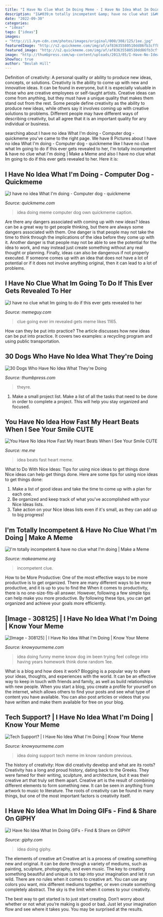 ```yaml
---
title: "I Have No Clue What Im Doing Meme - I Have No Idea What Im Doing Gifs"
description: "I&#039;m totally incompetent &amp; have no clue what i&#039;m doing"
date: "2022-09-30"
categories:
- "ideas"
tags: ["ideas"]
images:
- "http://i1.kym-cdn.com/photos/images/original/000/308/125/1ee.jpg"
featuredImage: "http://s2.quickmeme.com/img/af/af83635580510dd86fb3cff88ee083eda660ebad357f9cf2fdc4ac06c2e60ee3.jpg"
featured_image: "http://s2.quickmeme.com/img/af/af83635580510dd86fb3cff88ee083eda660ebad357f9cf2fdc4ac06c2e60ee3.jpg"
image: "http://thumbpress.com/wp-content/uploads/2013/05/I-Have-No-Idea-What-Im-Doing-9.jpg"
ShowToc: true
author: "Beulah Hill"
---
```



Definition of creativity: A personal quality or ability to produce new ideas, concepts, or solutions.
Creativity is the ability to come up with new and innovative ideas. It can be found in everyone, but it is especially valuable in those who are creative employees or self-taught artists. Creative ideas can come from anything, but they must have a unique quality that makes them stand out from the rest. Some people define creativity as the ability to produce new ideas, while others say it involves coming up with creative solutions to problems. Different people may have different ways of describing creativity, but all agree that it is an important quality for any individual or business.

	

		
searching about I have no idea What I&#039;m doing - Computer dog - quickmeme you've came to the right page. We have 8 Pictures about I have no idea What I&#039;m doing - Computer dog - quickmeme like I have no clue what Im going to do if this ever gets revealed to her, I&#039;m totally incompetent &amp; have no clue what I&#039;m doing | Make a Meme and also I have no clue what Im going to do if this ever gets revealed to her. Here it is:
		
    
## I Have No Idea What I&#039;m Doing - Computer Dog - Quickmeme

<img loading=lazy src="http://s2.quickmeme.com/img/af/af83635580510dd86fb3cff88ee083eda660ebad357f9cf2fdc4ac06c2e60ee3.jpg" onerror="this.onerror=null;this.src='https://tse3.mm.bing.net/th?id=OIP.nn6moJdqlsxF6GBwbBoXOAHaFe&amp;pid=15.1';" alt="I have no idea What I&#039;m doing - Computer dog - quickmeme">

_Source: quickmeme.com_

>idea doing meme computer dog own quickmeme caption. 

	

Are there any dangers associated with coming up with new ideas?
Ideas can be a great way to get people thinking, but there are always some dangers associated with them. One danger is that people may not take the time to think through the implications of the idea before they come up with it. Another danger is that people may not be able to see the potential for the idea to work, and may instead just create something without any real thought or planning. Finally, ideas can also be dangerous if not properly executed. If someone comes up with an idea that does not have a lot of potential or if it does not involve anything original, then it can lead to a lot of problems.

    
## I Have No Clue What Im Going To Do If This Ever Gets Revealed To Her

<img loading=lazy src="http://memeguy.com/photos/images/i-have-no-clue-what-im-going-to-do-if-this-ever-gets-revealed-to-her-85941.png" onerror="this.onerror=null;this.src='https://tse2.mm.bing.net/th?id=OIP.wkvZUWy9QkBYCvrRn8V-pgAAAA&amp;pid=15.1';" alt="I have no clue what Im going to do if this ever gets revealed to her">

_Source: memeguy.com_

>clue going ever im revealed gets meme likes 1165. 

	

How can they be put into practice?
The article discusses how new ideas can be put into practice. It covers two examples: a recycling program and using public transportation.

    
## 30 Dogs Who Have No Idea What They&#039;re Doing

<img loading=lazy src="http://thumbpress.com/wp-content/uploads/2013/05/I-Have-No-Idea-What-Im-Doing-9.jpg" onerror="this.onerror=null;this.src='https://tse3.mm.bing.net/th?id=OIP.jfnVd9cBwS7r-pUPHC4QuwHaFv&amp;pid=15.1';" alt="30 Dogs Who Have No Idea What They&#039;re Doing">

_Source: thumbpress.com_

>theyre. 

	

1. Make a small project list. Make a list of all the tasks that need to be done in order to complete a project. This will help you stay organized and focused. 

    
## You Have No Idea How Fast My Heart Beats When I See Your Smile CUTE

<img loading=lazy src="https://pics.me.me/you-have-no-idea-how-fast-my-heart-beats-when-17360758.png" onerror="this.onerror=null;this.src='https://tse2.mm.bing.net/th?id=OIP.Ze4xRshURGO_1MXW-nPjYgHaHu&amp;pid=15.1';" alt="You Have No Idea How Fast My Heart Beats When I See Your Smile CUTE">

_Source: me.me_

>idea beats fast heart meme. 

	

What to Do With Nice Ideas: Tips for using nice ideas to get things done
Nice ideas can help get things done. Here are some tips for using nice ideas to get things done: 
1. Make a list of good ideas and take the time to come up with a plan for each one.
2. Be organized and keep track of what you've accomplished with your Nice Ideas lists.
3. Take action on your Nice Ideas lists even if it's small, as they can add up to big progress!

    
## I&#039;m Totally Incompetent &amp; Have No Clue What I&#039;m Doing | Make A Meme

<img loading=lazy src="https://media.makeameme.org/created/im-totally-incompetent-azcupv.jpg" onerror="this.onerror=null;this.src='https://tse1.mm.bing.net/th?id=OIP.lyegbVweZ3sGh5CEgsj7FgHaEK&amp;pid=15.1';" alt="I&#039;m totally incompetent &amp; have no clue what I&#039;m doing | Make a Meme">

_Source: makeameme.org_

>incompetent clue. 

	

How to be More Productive: One of the most effective ways to be more productive is to get organized. There are many different ways to be more productive, and it is up to you to find the
When it comes to productivity, there is no one-size-fits-all answer. However, following a few simple tips can help make you more productive. By following these tips, you can get organized and achieve your goals more efficiently.

    
## [Image - 308125] | I Have No Idea What I&#039;m Doing | Know Your Meme

<img loading=lazy src="http://i1.kym-cdn.com/photos/images/original/000/308/125/1ee.jpg" onerror="this.onerror=null;this.src='https://tse2.mm.bing.net/th?id=OIP.Drh2AUAmJzuLKcqNyq3FFgHaFV&amp;pid=15.1';" alt="[Image - 308125] | I Have No Idea What I&#039;m Doing | Know Your Meme">

_Source: knowyourmeme.com_

>idea doing funny meme know dog im been trying feel college into having years homework think done random 1ee. 

	

What is a blog and how does it work?
Blogging is a popular way to share your ideas, thoughts, and experiences with the world. It can be an effective way to keep in touch with friends and family, as well as build relationships with new people. When you start a blog, you create a profile for yourself on the internet, which allows others to find your posts and see what type of content you have available. You can also post articles or videos that you have written and make them available for free on your blog.

    
## Tech Support? | I Have No Idea What I&#039;m Doing | Know Your Meme

<img loading=lazy src="http://i0.kym-cdn.com/photos/images/newsfeed/000/234/142/196.jpg" onerror="this.onerror=null;this.src='https://tse3.mm.bing.net/th?id=OIP.Tw_gq-oe28h2K0inDLAOLwHaFj&amp;pid=15.1';" alt="Tech Support? | I Have No Idea What I&#039;m Doing | Know Your Meme">

_Source: knowyourmeme.com_

>idea doing support tech meme im know random previous. 

	

The history of creativity: How did creativity develop and what are its roots?
Creativity has a long and proud history, dating back to the Greeks. They were famed for their writing, sculpture, and architecture, but it was their creative art that truly set them apart. Creative art is the result of combining different elements to form something new. It can be seen in anything from artwork to music to literature. The roots of creativity can be found in many things, but one of the most important factors is creativity itself.

    
## I Have No Idea What Im Doing GIFs - Find &amp; Share On GIPHY

<img loading=lazy src="https://media.giphy.com/media/3owyphXV8TcO2muXGU/giphy.gif" onerror="this.onerror=null;this.src='https://tse4.mm.bing.net/th?id=OIP.k2TKGd5VfJ5CDfyHx6KKKQHaEH&amp;pid=15.1';" alt="I Have No Idea What Im Doing GIFs - Find &amp; Share on GIPHY">

_Source: giphy.com_

>idea doing giphy. 

	

The elements of creative art
Creative art is a process of creating something new and original. It can be done through a variety of mediums, such as painting, sculpture, photography, and even music. The key to creating something beautiful and unique is to tap into your imagination and let it run wild.
There are no rules when it comes to creative art. You can use any colors you want, mix different mediums together, or even create something completely abstract. The sky is the limit when it comes to your creativity.

The best way to get started is to just start creating. Don’t worry about whether or not what you’re making is good or bad. Just let your imagination flow and see where it takes you. You may be surprised at the results.

